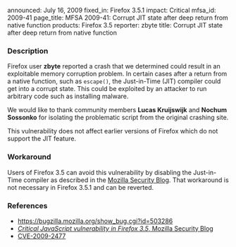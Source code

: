 announced: July 16, 2009
fixed_in: Firefox 3.5.1
impact: Critical
mfsa_id: 2009-41
page_title: MFSA 2009-41: Corrupt JIT state after deep return from native function
products: Firefox 3.5
reporter: zbyte
title: Corrupt JIT state after deep return from native function

<h3>Description</h3>

<p>Firefox user <strong>zbyte</strong> reported a crash that we determined
could result in an exploitable memory corruption problem. In certain cases
after a return from a native function, such as <code>escape()</code>, the
Just-in-Time (JIT) compiler could get into a corrupt state. This could be
exploited by an attacker to run arbitrary code such as installing malware.
</p>
<p>We would like to thank community members <strong>Lucas
Kruijswijk</strong> and <strong>Nochum Sossonko</strong> for isolating
the problematic script from the original crashing site.
</p>
<p>This vulnerability does not affect earlier versions of Firefox which
do not support the JIT feature.</p>

<h3>Workaround</h3>
<p>Users of Firefox 3.5 can avoid this vulnerability by disabling the
Just-in-Time compiler as described in the 
<a href="http://blog.mozilla.com/security/2009/07/14/critical-javascript-vulnerability-in-firefox-35/">
Mozilla Security Blog</a>. That workaround is not necessary in
Firefox 3.5.1 and can be reverted.
</p>

<h3>References</h3>

<ul>
  <li><a href="https://bugzilla.mozilla.org/show_bug.cgi?id=503286">
    https://bugzilla.mozilla.org/show_bug.cgi?id=503286</a></li>
  <li><a href="http://blog.mozilla.com/security/2009/07/14/critical-javascript-vulnerability-in-firefox-35/">
    <i>Critical JavaScript vulnerability in Firefox 3.5</i>, Mozilla Security Blog</a></li>
  <li><a class="ex-ref" href="http://cve.mitre.org/cgi-bin/cvename.cgi?name=CVE-2009-2477">CVE-2009-2477</a></li>

</ul>



